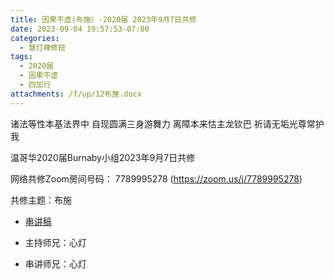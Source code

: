 ```yaml
---
title: 因果不虚(布施）-2020届 2023年9月7日共修
date: 2023-09-04 19:57:53-07:00
categories:
  - 慧灯禅修班
tags:
  - 2020届
  - 因果不虚
  - 四加行
attachments: /f/up/12布施.docx
---
```

诸法等性本基法界中 自现圆满三身游舞力
离障本来怙主龙钦巴 祈请无垢光尊常护我

温哥华2020届Burnaby小组2023年9月7日共修

网络共修Zoom房间号码： 7789995278 (<https://zoom.us/j/7789995278>)

共修主题：布施
* [串讲稿](/f/up/12布施.docx)

* 主持师兄：心灯
* 串讲师兄：心灯